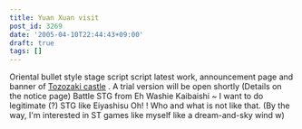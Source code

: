 ```yaml
---
title: Yuan Xuan visit
post_id: 3269
date: '2005-04-10T22:44:43+09:00'
draft: true
tags: []
---
```


Oriental bullet style stage script script latest work, announcement page and banner of [Tozozaki castle](https://danmaq.com/!/thA/) . A trial version will be open shortly (Details on the notice page) Battle STG from Eh Washie Kaibaishi ~ I want to do legitimate (?) STG like Eiyashisu Oh! ! Who and what is not like that. (By the way, I'm interested in ST games like myself like a dream-and-sky wind w)

